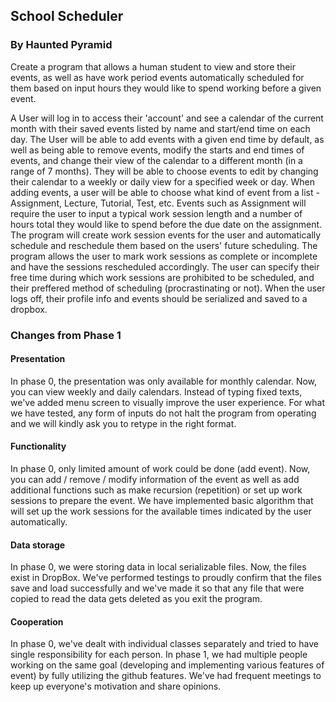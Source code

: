 ## School Scheduler
### By Haunted Pyramid
Create a program that allows a human student to view and store their events, as well as have work period events automatically
scheduled for them based on input hours they would like to spend working before a given event.

A User will log in to access their 'account' and see a calendar of the current month with their saved events listed by
name and start/end time on each day. The User will be able to add events with a given end time by default, as well as being
able to remove events, modify the starts and end times of events, and change their view of the calendar to a different month (in
a range of 7 months). They will be able to choose events to edit by changing their calendar
to a weekly or daily view for a specified week or day. When adding events, a user will be able to choose what kind of
event from a list - Assignment, Lecture, Tutorial, Test, etc. Events such as Assignment will require the user to input a
typical work session length and a number of hours total they would like to spend before the due date on the assignment.
The program will create work session events for the user and automatically schedule
and reschedule them based on the users' future scheduling. The program allows the user to mark work sessions as complete
or incomplete and have the sessions rescheduled accordingly. The user can specify their free time during which work sessions
are prohibited to be scheduled, and their preffered method of scheduling (procrastinating or not).
When the user logs off, their profile info and events should be serialized and saved to a dropbox.

### Changes from Phase 1

#### Presentation

In phase 0, the presentation was only available for monthly calendar. Now, you can view weekly and daily calendars.
Instead of typing fixed texts, we've added menu screen to visually improve the user experience. For what we have tested,
any form of inputs do not halt the program from operating and we will kindly ask you to retype in the right format.

#### Functionality 

In phase 0, only limited amount of work could be done (add event). Now, you can add / remove / modify information of
the event as well as add additional functions such as make recursion (repetition) or set up work sessions to prepare the
event. We have implemented basic algorithm that will set up the work sessions for the available times indicated by the user automatically.

#### Data storage

In phase 0, we were storing data in local serializable files. Now, the files exist in DropBox. We've performed
testings to proudly confirm that the files save and load successfully and we've made it so that any file that were
copied to read the data gets deleted as you exit the program.

#### Cooperation

In phase 0, we've dealt with individual classes separately and tried to have single responsibility for each person.
In phase 1, we had multiple people working on the same goal (developing and implementing various features of event) by
fully utilizing the github features. We've had frequent meetings to keep up everyone's motivation and share opinions. 
